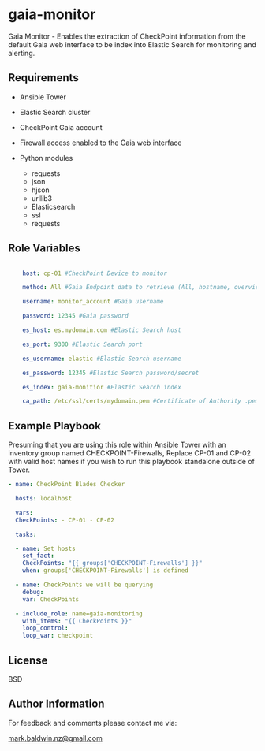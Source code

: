 # gaia-monitor

Gaia Monitor - Enables the extraction of CheckPoint information from the default Gaia web interface to be index into Elastic Search for monitoring and alerting.

## Requirements

- Ansible Tower

- Elastic Search cluster

- CheckPoint Gaia account

- Firewall access enabled to the Gaia web interface

- Python modules
  - requests
  - json
  - hjson
  - urllib3
  - Elasticsearch
  - ssl
  - requests

## Role Variables

``` yaml

    host: cp-01 #CheckPoint Device to monitor

    method: All #Gaia Endpoint data to retrieve (All, hostname, overview,backup, operation, monitor, blades-summary)

    username: monitor_account #Gaia username

    password: 12345 #Gaia password

    es_host: es.mydomain.com #Elastic Search host

    es_port: 9300 #Elastic Search port

    es_username: elastic #Elastic Search username

    es_password: 12345 #Elastic Search password/secret

    es_index: gaia-monitior #Elastic Search index

    ca_path: /etc/ssl/certs/mydomain.pem #Certificate of Authority .pem file

```

## Example Playbook

Presuming that you are using this role within Ansible Tower with an inventory group named CHECKPOINT-Firewalls, Replace CP-01 and CP-02 with valid host names if you wish to run this playbook standalone outside of Tower.

``` yaml
- name: CheckPoint Blades Checker

  hosts: localhost

  vars:
  CheckPoints: - CP-01 - CP-02

  tasks:

  - name: Set hosts
    set_fact:
    CheckPoints: "{{ groups['CHECKPOINT-Firewalls'] }}"
    when: groups['CHECKPOINT-Firewalls'] is defined

  - name: CheckPoints we will be querying
    debug:
    var: CheckPoints

  - include_role: name=gaia-monitoring
    with_items: "{{ CheckPoints }}"  
    loop_control:
    loop_var: checkpoint
```

## License

BSD

## Author Information

For feedback and comments please contact me via:

mark.baldwin.nz@gmail.com
